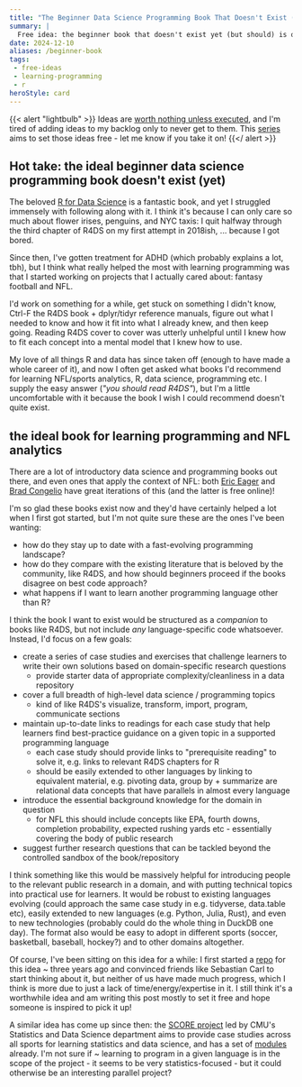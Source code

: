 ```yaml
---
title: "The Beginner Data Science Programming Book That Doesn't Exist (Yet?)"
summary: |
  Free idea: the beginner book that doesn't exist yet (but should) is one that introduces programming via language-agnostic, domain-specific case studies that complement existing resources on learning programming.
date: 2024-12-10
aliases: /beginner-book
tags:
 - free-ideas
 - learning-programming
 - r
heroStyle: card
---
```


{{< alert "lightbulb" >}}
Ideas are [worth nothing unless executed](https://sive.rs/multiply), and I'm 
tired of adding ideas to my backlog only to never get to them. This [series](/tags/free-ideas)
aims to set those ideas free - let me know if you take it on!
{{</ alert >}}

## Hot take: the ideal beginner data science programming book doesn't exist (yet)

The beloved [R for Data Science](https://r4ds.hadley.nz) is a fantastic book, and 
yet I struggled immensely with following along with it. I think it's because I 
can only care so much about flower irises, penguins, and NYC taxis: I quit halfway 
through the third chapter of R4DS on my first attempt in 2018ish, ... because I 
got bored. 

Since then, I've gotten treatment for ADHD (which probably explains a lot, tbh), 
but I think what really helped the most with learning programming was that I 
started working on projects that I actually cared about: fantasy football and NFL.

I'd work on something for a while, get stuck on something I didn't know, Ctrl-F 
the R4DS book + dplyr/tidyr reference manuals, figure out what I needed to know
and how it fit into what I already knew, and then keep going. Reading R4DS cover
to cover was utterly unhelpful until I knew how to fit each concept into a mental
model that I knew how to use.

My love of all things R and data has since taken off (enough to have made a whole 
career of it), and now I often get asked what books I'd recommend for learning 
NFL/sports analytics, R, data science, programming etc. I supply the easy answer
(_"you should read R4DS"_), but I'm a little uncomfortable with it because the book 
I wish I could recommend doesn't quite exist.

## the ideal book for learning programming and NFL analytics

There are a lot of introductory data science and programming books out there, and
even ones that apply the context of NFL: both [Eric Eager](https://www.oreilly.com/library/view/football-analytics-with/9781492099611/)
and [Brad Congelio](https://bradcongelio.com/nfl-analytics-with-r-book/) have great
iterations of this (and the latter is free online)!

I'm so glad these books exist now and they'd have certainly helped a lot when I 
first got started, but I'm not quite sure these are the ones I've been wanting:
  - how do they stay up to date with a fast-evolving programming landscape? 
  - how do they compare with the existing literature that is beloved by the community, 
    like R4DS, and how should beginners proceed if the books disagree on best code
    approach?
  - what happens if I want to learn another programming language other than R?

I think the book I want to exist would be structured as a _companion_ to books 
like R4DS, but not include _any_ language-specific code whatsoever. Instead, I'd 
focus on a few goals: 

  - create a series of case studies and exercises that challenge learners to write
    their own solutions based on domain-specific research questions
    - provide starter data of appropriate complexity/cleanliness in a data repository
  - cover a full breadth of high-level data science / programming topics
    - kind of like R4DS's visualize, transform, import, program, communicate sections
  - maintain up-to-date links to readings for each case study that help learners 
    find best-practice guidance on a given topic in a supported programming language
    - each case study should provide links to "prerequisite reading" to solve it, 
      e.g. links to relevant R4DS chapters for R
    - should be easily extended to other languages by linking to equivalent 
      material, e.g. pivoting data, group by + summarize are relational data 
      concepts that have parallels in almost every language
  - introduce the essential background knowledge for the domain in question
    - for NFL this should include concepts like EPA, fourth downs, completion 
      probability, expected rushing yards etc - essentially covering the body of
      public research
  - suggest further research questions that can be tackled beyond the controlled
    sandbox of the book/repository

I think something like this would be massively helpful for introducing people to 
the relevant public research in a domain, and with putting technical topics into
practical use for learners. It would be robust to existing languages evolving (could
approach the same case study in e.g. tidyverse, data.table etc), easily extended 
to new languages (e.g. Python, Julia, Rust), and even to new technologies (probably
could do the whole thing in DuckDB one day). The format also would be easy to adopt
in different sports (soccer, basketball, baseball, hockey?) and to other domains
altogether. 

Of course, I've been sitting on this idea for a while: I first started a 
[repo](https://github.com/nflverse/nflbeginR) for this idea ~ three years ago
and convinced friends like Sebastian Carl to start thinking about it, 
but neither of us have made much progress, which I think is more due to just a lack
of time/energy/expertise in it. I still think it's a worthwhile idea and am writing this 
post mostly to set it free and hope someone is inspired to pick it up! 

A similar idea has come up since then: the [SCORE project](https://scorenetwork.org/about.html) 
led by CMU's Statistics and Data Science department aims to provide case studies across 
all sports for learning statistics and data science, and has a set of 
[modules](https://modules.scorenetwork.org/by-statsds-topic.html) already. 
I'm not sure if ~ learning to program in a given language is in the scope 
of the project - it seems to be very statistics-focused - but it could otherwise 
be an interesting parallel project?
